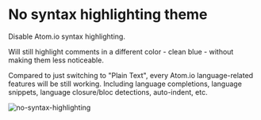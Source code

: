# No syntax highlighting theme

Disable Atom.io syntax highlighting.

Will still highlight comments in a different color - clean blue - without making them less noticeable.

Compared to just switching to "Plain Text", every Atom.io language-related features will be still working. Including language completions, language snippets, language closure/bloc detections, auto-indent, etc.

![no-syntax-highlighting](https://cloud.githubusercontent.com/assets/307597/14003310/8f68c9e6-f11f-11e5-88d2-c59dc190601e.png)
